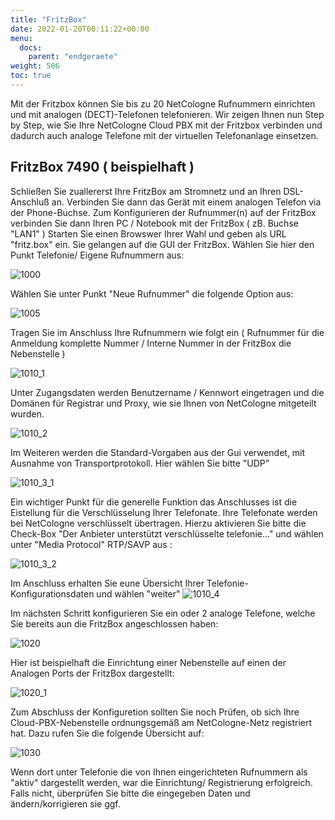 ```yaml
---
title: "FritzBox"
date: 2022-01-20T00:11:22+00:00
menu:
  docs:
    parent: "endgeraete"
weight: 506
toc: true
---
```


Mit der Fritzbox können Sie bis zu 20 NetCologne Rufnummern einrichten und mit analogen (DECT)-Telefonen telefonieren. Wir zeigen Ihnen nun Step by Step, wie Sie Ihre NetCologne Cloud PBX mit der Fritzbox verbinden und dadurch auch analoge Telefone mit der virtuellen Telefonanlage einsetzen. 

## FritzBox 7490 ( beispielhaft )

Schließen Sie zuallererst Ihre FritzBox am Stromnetz und an Ihren DSL-Anschluß an. Verbinden Sie dann das Gerät mit einem analogen Telefon via der Phone-Buchse.
Zum Konfigurieren der Rufnummer(n) auf der FritzBox verbinden Sie dann Ihren PC / Notebook mit der FritzBox ( zB. Buchse "LAN1" )
Starten Sie einen Browswer Ihrer Wahl und geben als URL "fritz.box" ein. Sie gelangen auf die GUI der FritzBox. Wählen Sie hier den Punkt Telefonie/ Eigene Rufnummern aus:

![1000](https://user-images.githubusercontent.com/99875491/178975443-51f51fa3-9a63-4517-8e7e-aa5d19abc41f.png)

Wählen Sie unter Punkt "Neue Rufnummer" die folgende Option aus:

![1005](https://user-images.githubusercontent.com/99875491/178976078-84ff1609-27be-4159-9e8d-d57f14e43ae7.png)

Tragen Sie im Anschluss Ihre Rufnummern wie folgt ein ( Rufnummer für die Anmeldung komplette Nummer / Interne Nummer in der FritzBox die Nebenstelle )

![1010_1](https://user-images.githubusercontent.com/99875491/178977016-6899a8bc-4782-45c8-9a16-00f7c75e9203.png)

Unter Zugangsdaten werden Benutzername / Kennwort eingetragen und die Domänen für Registrar und Proxy, wie sie Ihnen von NetCologne mitgeteilt wurden.

![1010_2](https://user-images.githubusercontent.com/99875491/178977473-990e91bf-118a-4f64-a5a9-940bcac49fbf.png)

Im Weiteren werden die Standard-Vorgaben aus der Gui verwendet, mit Ausnahme von Transportprotokoll. Hier wählen Sie bitte "UDP"

![1010_3_1](https://user-images.githubusercontent.com/99875491/178978075-33376f83-b9bb-4c07-aa89-c0fb8167f1c6.png)

Ein wichtiger Punkt für die generelle Funktion das Anschlusses ist die Eistellung für die Verschlüsselung Ihrer Telefonate. Ihre Telefonate werden bei NetCologne verschlüsselt übertragen. Hierzu aktivieren Sie bitte die Check-Box "Der Anbieter unterstützt verschlüsselte telefonie..." und wählen unter "Media Protocol" RTP/SAVP aus :

![1010_3_2](https://user-images.githubusercontent.com/99875491/178978575-cfbd4553-8f5d-4c3b-be32-d6513e27d44b.png)

Im Anschluss erhalten Sie eune Übersicht Ihrer Telefonie-Konfigurationsdaten und wählen "weiter"
![1010_4](https://user-images.githubusercontent.com/99875491/178978819-51ed6ada-8f4f-447a-b747-09ddbf0eeff2.png)

Im nächsten Schritt konfigurieren Sie ein oder 2 analoge Telefone, welche Sie bereits aun die FritzBox angeschlossen haben:

![1020](https://user-images.githubusercontent.com/99875491/178979105-845c1129-5f71-43a7-9c3e-bf82a0585a59.png)

Hier ist beispielhaft die Einrichtung einer Nebenstelle auf einen der Analogen Ports der FritzBox dargestellt:

![1020_1](https://user-images.githubusercontent.com/99875491/178979352-f70e296d-3276-4f4c-99e5-1901b4213e98.png)

Zum Abschluss der Konfiguretion sollten Sie noch Prüfen, ob sich Ihre Cloud-PBX-Nebenstelle ordnungsgemäß am NetCologne-Netz registriert hat.
Dazu rufen Sie die folgende Übersicht auf:

![1030](https://user-images.githubusercontent.com/99875491/178979653-0e92acac-c143-4b31-8c45-9598e7a87fec.png)

Wenn dort unter Telefonie die von Ihnen eingerichteten Rufnummern als "aktiv" dargestellt werden, war die Einrichtung/ Registrierung erfolgreich.
Falls nicht, überprüfen Sie bitte die eingegeben Daten und ändern/korrigieren sie ggf.



